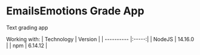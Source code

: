 # EmailsEmotions Grade App

Text grading app

Working with:
| Technology | Version |
| ---------- |:-----:|
| NodeJS | 14.16.0 |
| npm | 6.14.12 |
